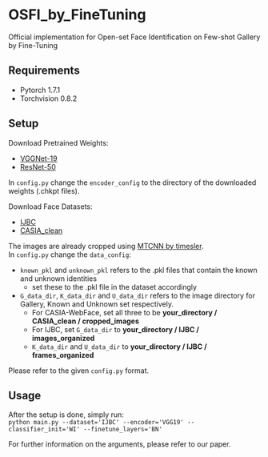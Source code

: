 # OSFI_by_FineTuning
Official implementation for Open-set Face Identification on Few-shot Gallery by Fine-Tuning 

## Requirements
- Pytorch 1.7.1
- Torchvision 0.8.2

## Setup
Download Pretrained Weights:
- <a href="https://drive.google.com/file/d/11TqrfXXdow0SjXbrsiCHEajXInTsuK8o/view?usp=sharing" target="_blank">VGGNet-19</a>
- <a href="https://drive.google.com/file/d/1C534tKYLvEF3e3UwsQscaL7lpaQapMAT/view?usp=sharing" target="_blank">ResNet-50</a>

In ```config.py``` change the ```encoder_config``` to the directory of the downloaded weights (.chkpt files).

Download Face Datasets:
- <a href="https://drive.google.com/file/d/1PthzzzuufDaJZwZE-YQNQBKs9L9b8TBs/view?usp=sharing" target="_blank">IJBC</a>
- <a href="https://drive.google.com/file/d/1igvIRI7jVpg01e13HgZ4JibT0BI2GuhS/view?usp=sharing" target="_blank">CASIA_clean</a>  

The images are already cropped using <a href="https://github.com/timesler/facenet-pytorch" target="_blank">MTCNN by timesler</a>.  
In ```config.py``` change the ```data_config```:
- ```known_pkl``` and ```unknown_pkl``` refers to the .pkl files that contain the known and unknown identities
  - set these to the .pkl file in the dataset accordingly
- ```G_data_dir```, ```K_data_dir``` and ```U_data_dir``` refers to the image directory for Gallery, Known and Unknown set respectively.
  - For CASIA-WebFace, set all three to be **your_directory / CASIA_clean / cropped_images**
  - For IJBC, set ```G_data_dir``` to **your_directory / IJBC / images_organized**
  - ```K_data_dir``` and ```U_data_dir``` to **your_directory / IJBC / frames_organized**  

Please refer to the given ```config.py``` format.  

## Usage
After the setup is done, simply run:  
```python main.py --dataset='IJBC' --encoder='VGG19' --classifier_init='WI' --finetune_layers='BN'```  

For further information on the arguments, please refer to our paper.

